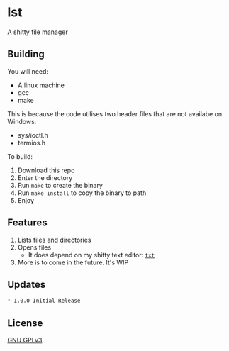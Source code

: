 # lst

A shitty file manager

## Building

You will need:

* A linux machine
* gcc
* make

This is because the code utilises two header files that are not availabe on Windows:

* sys/ioctl.h
* termios.h

To build:

1. Download this repo
2. Enter the directory
3. Run `make` to create the binary
4. Run `make install` to copy the binary to path
5. Enjoy

## Features

1. Lists files and directories
2. Opens files
	- It does depend on my shitty text editor: [`txt`](https://github.com/ItzAfroBoy/txt)
3. More is to come in the future. It's WIP

## Updates

```markdown
* 1.0.0 Initial Release
```

## License

[GNU GPLv3](https://github.com/ItzAfroBoy/txt/blob/main/LICENSE)